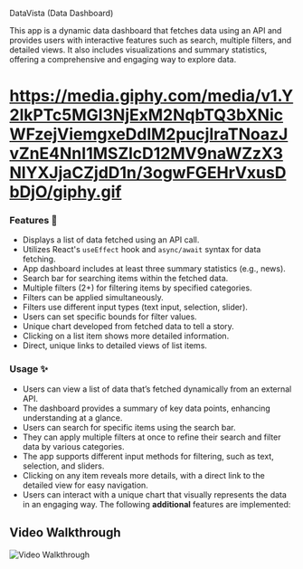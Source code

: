 DataVista (Data Dashboard) 

This app is a dynamic data dashboard that fetches data using an API and provides users with interactive features such as search, multiple filters, and detailed views. It also includes visualizations and summary statistics, offering a comprehensive and engaging way to explore data.

# https://media.giphy.com/media/v1.Y2lkPTc5MGI3NjExM2NqbTQ3bXNicWFzejViemgxeDdlM2pucjlraTNoazJvZnE4NnI1MSZlcD12MV9naWZzX3NlYXJjaCZjdD1n/3ogwFGEHrVxusDbDjO/giphy.gif

### **Features 📝**

- Displays a list of data fetched using an API call.
- Utilizes React's `useEffect` hook and `async/await` syntax for data fetching.
- App dashboard includes at least three summary statistics (e.g., news).
- Search bar for searching items within the fetched data.
- Multiple filters (2+) for filtering items by specified categories.
- Filters can be applied simultaneously.
- Filters use different input types (text input, selection, slider).
- Users can set specific bounds for filter values.
- Unique chart developed from fetched data to tell a story.
- Clicking on a list item shows more detailed information.
- Direct, unique links to detailed views of list items.

### **Usage ✨**

- Users can view a list of data that’s fetched dynamically from an external API.
- The dashboard provides a summary of key data points, enhancing understanding at a glance.
- Users can search for specific items using the search bar.
- They can apply multiple filters at once to refine their search and filter data by various categories.
- The app supports different input methods for filtering, such as text, selection, and sliders.
- Clicking on any item reveals more details, with a direct link to the detailed view for easy navigation.
- Users can interact with a unique chart that visually represents the data in an engaging way.
The following **additional** features are implemented:

## Video Walkthrough

<img src='[http://i.imgur.com/link/to/your/gif/file.gif](https://github.com/EdlawitGide/Data-Dashboard/blob/6e71fa1e3ee6d075aa18b1623bc3d351404ec994/Data%20DashBoard%20PART%202.gif)' title='Video Walkthrough' width='' alt='Video Walkthrough' />


